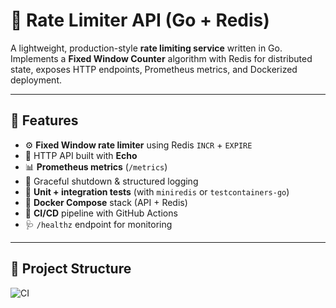 # 🚦 Rate Limiter API (Go + Redis)

A lightweight, production-style **rate limiting service** written in Go.  
Implements a **Fixed Window Counter** algorithm with Redis for distributed state, exposes HTTP endpoints, Prometheus metrics, and Dockerized deployment.

---

## 🧩 Features

- ⚙️ **Fixed Window rate limiter** using Redis `INCR` + `EXPIRE`
- 📡 HTTP API built with **Echo**
- 📊 **Prometheus metrics** (`/metrics`)
- 🧠 Graceful shutdown & structured logging
- 🧪 **Unit + integration tests** (with `miniredis` or `testcontainers-go`)
- 🐳 **Docker Compose** stack (API + Redis)
- 🔄 **CI/CD** pipeline with GitHub Actions
- 🩺 `/healthz` endpoint for monitoring

---

## 📁 Project Structure

![CI](https://github.com/whym9/rate-limiter-go/actions/workflows/ci.yml/badge.svg)
